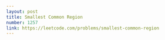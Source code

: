 ```yaml
---
layout: post
title: Smallest Common Region
number: 1257
link: https://leetcode.com/problems/smallest-common-region
---
```

